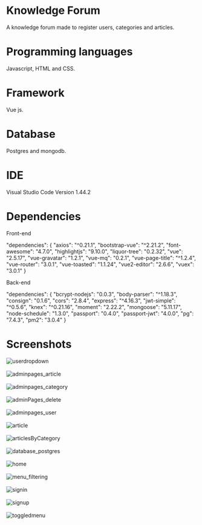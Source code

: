 # Knowledge Forum
A knowledge forum made to register users, categories and articles.

# Programming languages
Javascript, HTML and CSS.

# Framework
Vue js.

# Database
Postgres and mongodb.

# IDE
Visual Studio Code Version 1.44.2

# Dependencies

Front-end

"dependencies": {
    "axios": "^0.21.1",
    "bootstrap-vue": "^2.21.2",
    "font-awesome": "4.7.0",
    "highlightjs": "9.10.0",
    "liquor-tree": "0.2.32",
    "vue": "2.5.17",
    "vue-gravatar": "1.2.1",
    "vue-mq": "0.2.1",
    "vue-page-title": "^1.2.4",
    "vue-router": "3.0.1",
    "vue-toasted": "1.1.24",
    "vue2-editor": "2.6.6",
    "vuex": "3.0.1"
}
  
Back-end
  
"dependencies": {
    "bcrypt-nodejs": "0.0.3",
    "body-parser": "^1.18.3",
    "consign": "0.1.6",
    "cors": "2.8.4",
    "express": "^4.16.3",
    "jwt-simple": "^0.5.6",
    "knex": "^0.21.16",
    "moment": "2.22.2",
    "mongoose": "5.11.17",
    "node-schedule": "1.3.0",
    "passport": "0.4.0",
    "passport-jwt": "4.0.0",
    "pg": "7.4.3",
    "pm2": "3.0.4"
}

# Screenshots

![userdropdown](https://user-images.githubusercontent.com/53942734/143719527-a9330345-0049-40e6-acbf-2af80bb24ed3.png)<br></br>
![adminpages_article](https://user-images.githubusercontent.com/53942734/143719528-ca1a5096-ca2c-4d63-9271-386f14756159.png)<br></br>
![adminpages_category](https://user-images.githubusercontent.com/53942734/143719530-1274ecb0-ad7e-417e-96e2-32b1a5c83e02.png)<br></br>
![adminPages_delete](https://user-images.githubusercontent.com/53942734/143719532-40cf7c8e-b423-4efe-9437-6f3af7fd05aa.png)<br></br>
![adminpages_user](https://user-images.githubusercontent.com/53942734/143719534-3c0fe68c-ef43-401e-9d8b-782311b07b64.png)<br></br>
![article](https://user-images.githubusercontent.com/53942734/143719538-89f6d07e-896d-41df-8ee7-b60f4d213f37.png)<br></br>
![articlesByCategory](https://user-images.githubusercontent.com/53942734/143719539-8ab132dd-ed76-463f-aae5-5f24bec11f0a.png)<br></br>
![database_postgres](https://user-images.githubusercontent.com/53942734/143719541-7f46d6ec-ae68-4b06-acb6-2c942b0c4e42.png)<br></br>
![home](https://user-images.githubusercontent.com/53942734/143719544-be540667-05f8-4713-ab7d-a4dce77c8c1a.png)<br></br>
![menu_filtering](https://user-images.githubusercontent.com/53942734/143719547-bbf92a53-b6cf-4f9b-bd35-341d006a702d.png)<br></br>
![signin](https://user-images.githubusercontent.com/53942734/143719548-0021fd36-0350-4c9b-9c8b-f86defc99de9.png)<br></br>
![signup](https://user-images.githubusercontent.com/53942734/143719549-1174cf56-c30a-406d-a104-663f720b1a02.png)<br></br>
![toggledmenu](https://user-images.githubusercontent.com/53942734/143719550-792a36f8-05a2-45b4-9cb9-e87ea3134622.png)<br></br>



